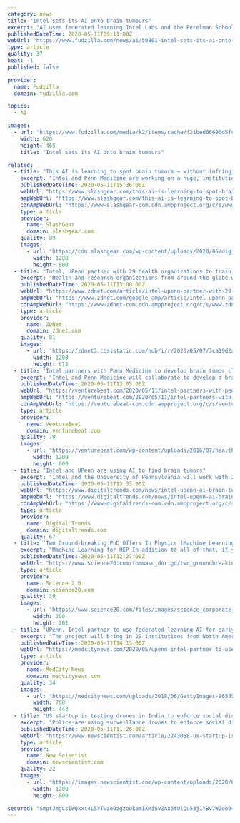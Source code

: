 ```yaml
---
category: news
title: "Intel sets its AI onto brain tumours"
excerpt: "AI uses federated learning Intel Labs and the Perelman School of Medicine at the University of Pennsylvania (Penn Medicine) are setting up a federation with 29 international healthcare and research institutions to train artificial intelligence (AI) models that identify brain tumours using a"
publishedDateTime: 2020-05-11T09:11:00Z
webUrl: "https://www.fudzilla.com/news/ai/50801-intel-sets-its-ai-onto-brain-tumours"
type: article
quality: 37
heat: -1
published: false

provider:
  name: Fudzilla
  domain: fudzilla.com

topics:
  - AI

images:
  - url: "https://www.fudzilla.com/media/k2/items/cache/f21bed06690d5fc91294f0ab3c600bf2_L.jpg"
    width: 620
    height: 465
    title: "Intel sets its AI onto brain tumours"

related:
  - title: "This AI is learning to spot brain tumors – without infringing privacy"
    excerpt: "Intel and Penn Medicine are working on a huge, institution-spanning AI that will help identify brain tumors but without overstepping on strict medical privacy rules. The cross-location AI will use"
    publishedDateTime: 2020-05-11T15:36:00Z
    webUrl: "https://www.slashgear.com/this-ai-is-learning-to-spot-brain-tumors-without-infringing-privacy-11620011/"
    ampWebUrl: "https://www.slashgear.com/this-ai-is-learning-to-spot-brain-tumors-without-infringing-privacy-11620011/amp/"
    cdnAmpWebUrl: "https://www-slashgear-com.cdn.ampproject.org/c/s/www.slashgear.com/this-ai-is-learning-to-spot-brain-tumors-without-infringing-privacy-11620011/amp/"
    type: article
    provider:
      name: SlashGear
      domain: slashgear.com
    quality: 89
    images:
      - url: "https://cdn.slashgear.com/wp-content/uploads/2020/05/digital-brain.jpg"
        width: 1280
        height: 800
  - title: "Intel, UPenn partner with 29 health organizations to train AI to spot brain tumors"
    excerpt: "Health and research organizations from around the globe will collaborate on building a robust AI model to identify brain tumors using the privacy-preserving method of federated learning."
    publishedDateTime: 2020-05-11T13:00:00Z
    webUrl: "https://www.zdnet.com/article/intel-upenn-partner-with-29-health-organizations-to-train-ai-to-spot-brain-tumors/"
    ampWebUrl: "https://www.zdnet.com/google-amp/article/intel-upenn-partner-with-29-health-organizations-to-train-ai-to-spot-brain-tumors/"
    cdnAmpWebUrl: "https://www-zdnet-com.cdn.ampproject.org/c/s/www.zdnet.com/google-amp/article/intel-upenn-partner-with-29-health-organizations-to-train-ai-to-spot-brain-tumors/"
    type: article
    provider:
      name: ZDNet
      domain: zdnet.com
    quality: 81
    images:
      - url: "https://zdnet3.cbsistatic.com/hub/i/r/2020/05/07/3ca19d2a-04ad-4c32-b096-900cd093171b/thumbnail/1200x675/19cf25c0ce3f9318ef3b6c6f9d5d75bd/steve-mcmillan-280x400.jpg"
        width: 1200
        height: 675
  - title: "Intel partners with Penn Medicine to develop brain tumor classifier with federated learning"
    excerpt: "Intel and Penn Medicine will collaborate to develop a brain tumor-detecting AI using a technique called federated learning."
    publishedDateTime: 2020-05-11T13:05:00Z
    webUrl: "https://venturebeat.com/2020/05/11/intel-partners-with-penn-medicine-to-develop-brain-tumor-classifier-with-federated-learning/"
    ampWebUrl: "https://venturebeat.com/2020/05/11/intel-partners-with-penn-medicine-to-develop-brain-tumor-classifier-with-federated-learning/amp/"
    cdnAmpWebUrl: "https://venturebeat-com.cdn.ampproject.org/c/s/venturebeat.com/2020/05/11/intel-partners-with-penn-medicine-to-develop-brain-tumor-classifier-with-federated-learning/amp/"
    type: article
    provider:
      name: VentureBeat
      domain: venturebeat.com
    quality: 79
    images:
      - url: "https://venturebeat.com/wp-content/uploads/2016/07/healthcare-security-e1588830355309.jpg?fit=1200%2C600&strip=all"
        width: 1200
        height: 600
  - title: "Intel and UPenn are using AI to find brain tumors"
    excerpt: "Intel and the University of Pennsylvania will work with 29 medical centers to train AI models for identifying brain tumors while preserving patient privacy."
    publishedDateTime: 2020-05-11T13:33:00Z
    webUrl: "https://www.digitaltrends.com/news/intel-upenn-ai-brain-tumors/"
    ampWebUrl: "https://www.digitaltrends.com/news/intel-upenn-ai-brain-tumors/?amp"
    cdnAmpWebUrl: "https://www-digitaltrends-com.cdn.ampproject.org/c/s/www.digitaltrends.com/news/intel-upenn-ai-brain-tumors/?amp"
    type: article
    provider:
      name: Digital Trends
      domain: digitaltrends.com
    quality: 67
  - title: "Two Ground-breaking PhD Offers In Physics (Machine Learning At The LHC)"
    excerpt: "Machine Learning for HEP In addition to all of that, if you are interested in machine learning applied to physics, there I am. I have been a pioneer in these techniques for data analysis in CDF and CMS, and I am still actively working on a few lines of research which might inspire an outstanding Ph.D. thesis. Let me mention two things I have ..."
    publishedDateTime: 2020-05-11T12:27:00Z
    webUrl: "https://www.science20.com/tommaso_dorigo/two_groundbreaking_phd_offers_in_physics_machine_learning_at_the_lhc-247832"
    type: article
    provider:
      name: Science 2.0
      domain: science20.com
    quality: 39
    images:
      - url: "https://www.science20.com/files/images/science_corporate_conspiracy_300.jpg"
        width: 300
        height: 261
  - title: "UPenn, Intel partner to use federated learning AI for early brain tumor detection"
    excerpt: "The project will bring in 29 institutions from North America, Europe and India and will use privacy-preserved data to train AI models. Federated learning has been described as being born at the intersection of AI,"
    publishedDateTime: 2020-05-11T14:13:00Z
    webUrl: "https://medcitynews.com/2020/05/upenn-intel-partner-to-use-federated-learning-ai-for-early-brain-tumor-detection/"
    type: article
    provider:
      name: MedCity News
      domain: medcitynews.com
    quality: 34
    images:
      - url: "https://medcitynews.com/uploads/2018/06/GettyImages-865552594.jpg"
        width: 788
        height: 443
  - title: "US startup is testing drones in India to enforce social distancing"
    excerpt: "Police are using surveillance drones to enforce social distancing rules worldwide during the covid-19 pandemic, raising concerns about privacy violations"
    publishedDateTime: 2020-05-11T11:26:00Z
    webUrl: "https://www.newscientist.com/article/2243058-us-startup-is-testing-drones-in-india-to-enforce-social-distancing/"
    type: article
    provider:
      name: New Scientist
      domain: newscientist.com
    quality: 22
    images:
      - url: "https://images.newscientist.com/wp-content/uploads/2020/05/11120221/pa-53544215_web.jpg"
        width: 1200
        height: 800

secured: "SmptJmgCsIWQxxt4L5YTwzo0zgzoQkamIXMiSvZAx5tUlQu53j1YBv7W2oo940Gmi5gcJcURcRcTgxYX870Ea3z3OgcPfkdNdQMZ8R5c577b7C+oqs3srl+/UYXb/HblBWXkcrMp0GOJjBl/D08h/ZzQXHvhAqQ20dEI/EPp3hYoi6Ioz0pkfYZcb6gFU/N5jK4yiPWKMjCQlGg1D8YsV4FnLrQ8dNkBKFKR3S+R94Q3vQN/EDscdMrB3ugJvdYRkgKxv9nhBQBa7r3BmK8iFZQAW7CF7O0cSvecUDGnNhvvGMSPk5FDiRgZAH/AHei8;PGxt5QSjqMwiebeNjF8FNA=="
---
```


